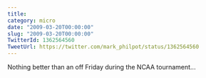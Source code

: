 ```yaml
---
title: 
category: micro
date: "2009-03-20T00:00:00"
slug: "2009-03-20T00:00:00"
TwitterId: 1362564560
TweetUrl: https://twitter.com/mark_philpot/status/1362564560
---
```


Nothing better than an off Friday during the NCAA tournament...
